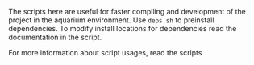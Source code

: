 The scripts here are useful for faster compiling and development of the project in the aquarium 
environment. Use ```deps.sh``` to preinstall dependencies. To modify install locations for dependencies read the documentation in the script.

For more information about script usages, read the scripts
